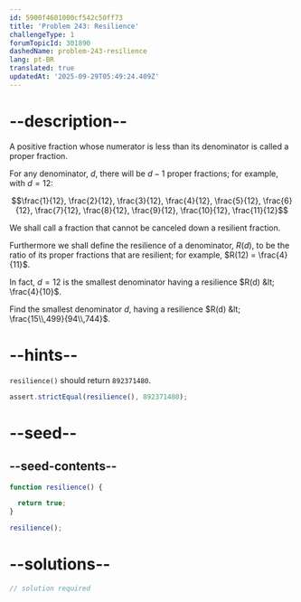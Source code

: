 ```yaml
---
id: 5900f4601000cf542c50ff73
title: 'Problem 243: Resilience'
challengeType: 1
forumTopicId: 301890
dashedName: problem-243-resilience
lang: pt-BR
translated: true
updatedAt: '2025-09-29T05:49:24.409Z'
---
```


# --description--

A positive fraction whose numerator is less than its denominator is called a proper fraction.

For any denominator, $d$, there will be $d−1$ proper fractions; for example, with $d = 12$:

$$\frac{1}{12}, \frac{2}{12}, \frac{3}{12}, \frac{4}{12}, \frac{5}{12}, \frac{6}{12}, \frac{7}{12}, \frac{8}{12}, \frac{9}{12}, \frac{10}{12}, \frac{11}{12}$$

We shall call a fraction that cannot be canceled down a resilient fraction.

Furthermore we shall define the resilience of a denominator, $R(d)$, to be the ratio of its proper fractions that are resilient; for example, $R(12) = \frac{4}{11}$.

In fact, $d = 12$ is the smallest denominator having a resilience $R(d) &lt; \frac{4}{10}$.

Find the smallest denominator $d$, having a resilience $R(d) &lt; \frac{15\\,499}{94\\,744}$.

# --hints--

`resilience()` should return `892371480`.

```js
assert.strictEqual(resilience(), 892371480);
```

# --seed--

## --seed-contents--

```js
function resilience() {

  return true;
}

resilience();
```

# --solutions--

```js
// solution required
```
